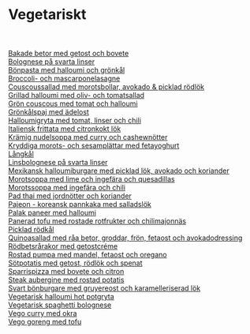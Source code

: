 # Vegetariskt<br/><br/>

[Bakade betor med getost och bovete](/recipes/vegetariskt/bakade-betor-med-getost-och-bovete.md)<br/>[Bolognese på svarta linser](/recipes/vegetariskt/bolognese-pa-svarta-linser.md)<br/>[Bönpasta med halloumi och grönkål](/recipes/vegetariskt/bonpasta-med-halloumi-och-gronkal.md)<br/>[Broccoli- och mascarponelasagne](/recipes/vegetariskt/broccoli--och-mascarponelasagne.md)<br/>[Couscoussallad med morotsbollar, avokado & picklad rödlök](/recipes/vegetariskt/couscoussallad-med-morotsbollar-avokado-&-picklad-rodlok.md)<br/>[Grillad halloumi med oliv- och tomatsallad](/recipes/vegetariskt/grillad-halloumi-med-oliv--och-tomatsallad.md)<br/>[Grön couscous med tomat och halloumi](/recipes/vegetariskt/gron-couscous-med-tomat-och-halloumi.md)<br/>[Grönkålspaj med ädelost](/recipes/vegetariskt/gronkalspaj-med-adelost.md)<br/>[Halloumigryta med tomat, linser och chili](/recipes/vegetariskt/halloumigryta-med-tomat-linser-och-chili.md)<br/>[Italiensk frittata med citronkokt lök](/recipes/vegetariskt/italiensk-frittata-med-citronkokt-lok.md)<br/>[Krämig nudelsoppa med curry och cashewnötter](/recipes/vegetariskt/kramig-nudelsoppa-med-curry-och-cashewnotter.md)<br/>[Kryddiga morots- och sesamplättar med fetayoghurt](/recipes/vegetariskt/kryddiga-morots--och-sesamplattar-med-fetayoghurt.md)<br/>[Långkål](/recipes/vegetariskt/langkal.md)<br/>[Linsbolognese på svarta linser](/recipes/vegetariskt/linsbolognese-pa-svarta-linser.md)<br/>[Mexikansk halloumiburgare med picklad lök, avokado och koriander](/recipes/vegetariskt/mexikansk-halloumiburgare-med-picklad-lok-avokado-och-koriander.md)<br/>[Morotsoppa med lime och ingefära och quesadillas](/recipes/vegetariskt/morotsoppa-med-lime-och-ingefara-och-quesadillas.md)<br/>[Morotssoppa med ingefära och chili](/recipes/vegetariskt/morotssoppa-med-ingefara-och-chili.md)<br/>[Pad thai med jordnötter och koriander](/recipes/vegetariskt/pad-thai-med-jordnotter-och-koriander.md)<br/>[Pajeon - koreansk pannkaka med salladslök](/recipes/vegetariskt/pajeon---koreansk-pannkaka-med-salladslok.md)<br/>[Palak paneer med halloumi](/recipes/vegetariskt/palak-paneer-med-halloumi.md)<br/>[Panerad tofu med rostade rotfrukter och chilimajonnäs](/recipes/vegetariskt/panerad-tofu-med-rostade-rotfrukter-och-chilimajonnas.md)<br/>[Picklad rödkål](/recipes/vegetariskt/picklad-rodkal.md)<br/>[Quinoasallad med råa betor, groddar, frön, fetaost och avokadodressing](/recipes/vegetariskt/quinoasallad-med-raa-betor-groddar,-fron,-fetaost-och-avokadodressing.md)<br/>[Rödbetsrårakor med getostcréme](/recipes/vegetariskt/rodbetsrarakor-med-getostcreme.md)<br/>[Rostad pumpa med mandel, fetaost och oregano](/recipes/vegetariskt/rostad-pumpa-med-mandel-fetaost-och-oregano.md)<br/>[Sötpotatis med getost, rödlök och spenat](/recipes/vegetariskt/sotpotatis-med-getost-rodlok-och-spenat.md)<br/>[Sparrispizza med bovete och citron](/recipes/vegetariskt/sparrispizza-med-bovete-och-citron.md)<br/>[Steak aubergine med rostad potatis](/recipes/vegetariskt/steak-aubergine.md)<br/>[Svart bönburgare med gruyereost och karamelleriserad lök](/recipes/vegetariskt/svart-bonburgare-med-gruyereost-och-karamelliserad-lok.md)<br/>[Vegetarisk halloumi hot potgryta](/recipes/vegetariskt/vegetarisk-halloumi-hot-potgryta.md)<br/>[Vegetarisk spaghetti bolognese](/recipes/vegetariskt/vegetarisk-spaghetti-bolognese.md)<br/>[Vego curry med okra](/recipes/vegetariskt/vego-curry-med-okra.md)<br/>[Vego goreng med tofu](/recipes/vegetariskt/vego-goreng-med-tofu.md)
